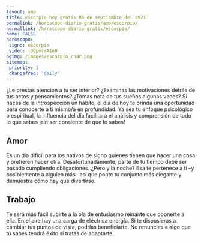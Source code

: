```yaml
---
layout: amp
title: escorpio hoy gratis 05 de septiembre del 2021 
permalink: /horoscopo-diario-gratis/amp/escorpio/
normallink: /horoscopo-diario-gratis/escorpio/
home: FALSE
horoscopo:
 signo: escorpio
 video: -DQpmrrAIeU
ogimg: /images/escorpio_char.png
sitemap:
 priority: 1
 changefreq: 'daily'
---
```



¿Le prestas atención a tu ser interior? ¿Examinas las motivaciones detrás de tus actos y pensamientos? ¿Tomas nota de tus sueños algunas veces? Si haces de la introspección un hábito, el día de hoy te brinda una oportunidad para conocerte a ti mismo/a en profundidad. Ya sea tu enfoque psicológico o espiritual, la influencia del día facilitará el análisis y comprensión de todo lo que sabes ¡sin ser consiente de que lo sabes!

## Amor

Es un día difícil para los nativos de signo quienes tienen que hacer una cosa y prefieren hacer otra. Desafortunadamente, parte de tu tiempo debe ser pasado cumpliendo obligaciones. ¿Pero y la noche? Esa te pertenece a ti –y posiblemente a alguien más– así que ponte tu conjunto más elegante y demuestra cómo hay que divertirse.

## Trabajo

Te será más fácil subirte a la ola de entusiasmo reinante que oponerte a ella. En el aire hay una carga de eléctrica energía. Si te dispusieras a cambiar tus puntos de vista, podrías beneficiarte. No renuncies a algo que tú sabes tendrá éxito si tratas de adaptarte.